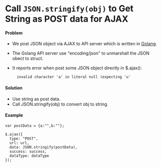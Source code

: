 # Call `JSON.stringify(obj)` to Get String as POST data for AJAX

#### Problem
* We post JSON object via AJAX to API server which is written in [Golang](https://golang.org).
* The Golang API server use "encoding/json" to unmarshall the JSON obect to struct.
* It reports error when post some JSON object directly in $.ajax():

        invalid character 'a' in literal null (expecting 'u' 

#### Solution
* Use string as post data.
* Call JSON.stringify(obj) to convert obj to string.

#### Example
    var postData = {a:"",b:""};

    $.ajax({
      type: "POST",
      url: url,
      data: JSON.stringify(postData),
      success: success,
      dataType: dataType
    });
